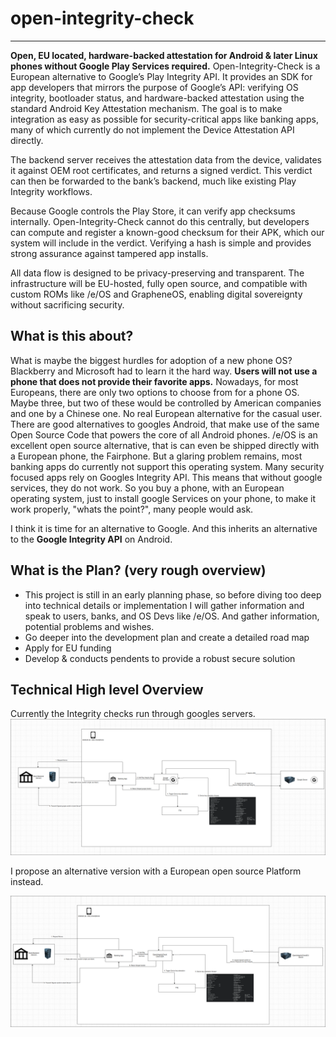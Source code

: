 
# open-integrity-check

---
**Open, EU located, hardware-backed attestation for Android & later Linux phones without Google Play Services required.**
Open-Integrity-Check is a European alternative to Google’s Play Integrity API.
It provides an SDK for app developers that mirrors the purpose of Google’s API: verifying OS integrity, bootloader status, and hardware-backed attestation using the standard Android Key Attestation mechanism. The goal is to make integration as easy as possible for security-critical apps like banking apps, many of which currently do not implement the Device Attestation API directly.

The backend server receives the attestation data from the device, validates it against OEM root certificates, and returns a signed verdict. This verdict can then be forwarded to the bank’s backend, much like existing Play Integrity workflows.

Because Google controls the Play Store, it can verify app checksums internally. Open-Integrity-Check cannot do this centrally, but developers can compute and register a known-good checksum for their APK, which our system will include in the verdict. Verifying a hash is simple and provides strong assurance against tampered app installs.

All data flow is designed to be privacy-preserving and transparent. The infrastructure will be EU-hosted, fully open source, and compatible with custom ROMs like /e/OS and GrapheneOS, enabling digital sovereignty without sacrificing security.

## What is this about?

What is maybe the biggest hurdles for adoption of a new phone OS? Blackberry and Microsoft had to learn it the hard way. **Users will not use a phone that does not provide their favorite apps.**
Nowadays, for most Europeans, there are only two options to choose from for a phone OS.
Maybe three, but two of these would be controlled by American companies and one by a Chinese one. No real European alternative for the casual user.
There are good alternatives to googles Android, that make use of the same Open Source Code that powers the core of all Android phones.
/e/OS is an excellent open source alternative, that is can even be shipped directly with a European phone, the Fairphone. But a glaring problem remains, most banking apps do currently not support this operating system. Many security focused apps rely on Googles Integrity API.
This means that without google services, they do not work. So you buy a phone, with an European operating system, just to install google Services on your phone, to make it work properly, "whats the point?", many people would ask.

I think it is time for an alternative to Google. And this inherits an alternative to the **Google Integrity API** on Android.

## What is the Plan? (very rough overview)

* This project is still in an early planning phase, so before diving too deep into technical details or implementation I will gather information and speak to users, banks, and OS Devs like /e/OS. And gather information, potential problems and wishes.
* Go deeper into the development plan and create a detailed road map
* Apply for EU funding
* Develop & conducts pendents to provide a robust secure solution

## Technical High level Overview

Currently the Integrity checks run through googles servers.
![Overview of the current setup with the google integrity API](/assets/Overview-Current-Setup.png? "Overview of the current setup with the google integrity API")

I propose an alternative version with a European open source Platform instead.

![Overview of the planned setup, replacing the google integrity API](/assets/Overview-Future-Setup.png)
